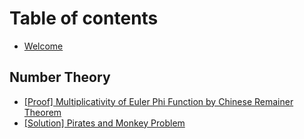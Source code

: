 # Table of contents

* [Welcome](README.md)

## Number Theory

* [\[Proof\] Multiplicativity of Euler Phi Function by Chinese Remainer Theorem](number-theory/proof-multiplicativity-of-euler-phi-function-by-chinese-remainer-theorem.md)
* [\[Solution\] Pirates and Monkey Problem](number-theory/solution-pirates-and-monkey-problem.md)
